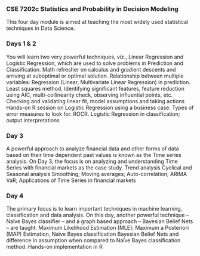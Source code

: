 ### CSE 7202c Statistics and Probability in Decision Modeling
This four day module is aimed at teaching the most widely used statistical techniques in Data
Science.
### Days 1 & 2
You will learn two very powerful techniques, viz., Linear Regression and Logistic Regression,
which are used to solve problems in Prediction and Classification.
Math refresher on calculus and gradient descents and arriving at suboptimal or
optimal solution.
Relationship between multiple variables: Regression (Linear, Multivariate Linear
Regression) in prediction.
Least squares method.
Identifying significant features, feature reduction using AIC, multi-collinearity check,
observing influential points, etc.
Checking and validating linear fit, model assumptions and taking actions
Hands-on R session on Logistic Regression using a business case. Types of error
measures to look for. ROCR.
Logistic Regression in classification; output interpretations

###  Day 3
A powerful approach to analyze financial data and other forms of data based on their time
dependent past values is known as the Time series analysis. On Day 3, the focus is on
analyzing and understanding Time Series with financial markets as the case study.
Trend analysis
Cyclical and Seasonal analysis
Smoothing; Moving averages; Auto-correlation; ARIMA
VaR; Applications of Time Series in financial markets

### Day 4
The primary focus is to learn important techniques in machine learning, classification and
data analysis. On this day, another powerful technique – Naïve Bayes classifier – and a graph
based approach – Bayesian Belief Nets – are taught.
Maximum Likelihood Estimation (MLE); Maximum a Posteriori (MAP) Estimation,
Naïve Bayes classification
Bayesian Belief Nets and difference in assumption when compared to Naïve Bayes
classification method.
Hands-on implementation in R

